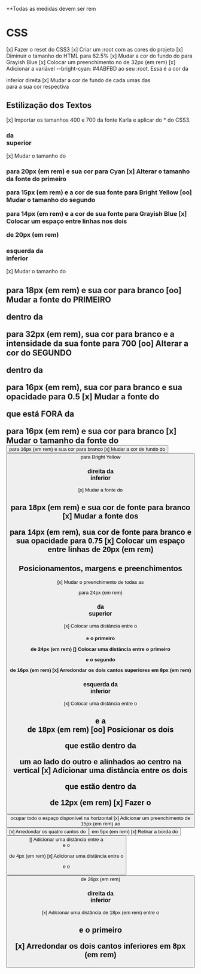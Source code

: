 **Todas as medidas devem ser rem
# CSS
[x] Fazer o reset do CSS3
[x] Criar um :root com as cores do projeto
[x] Diminuir o tamanho do HTML para 62.5%
[x] Mudar a cor do fundo do <body> para Grayish Blue
[x] Colocar um preenchimento no <body> de 32px (em rem)
[x] Adicionar a variável --bright-cyan: #4ABFBD ao seu :root. Essa é a cor da <section> inferior direita
[x] Mudar a cor de fundo de cada umas das <section> para a sua cor respectiva


## Estilização dos Textos
[x] Importar os tamanhos 400 e 700 da fonte Karla e aplicar do * do CSS3.

### <section> da <div> superior
[x] Mudar o tamanho do <h1> para 20px (em rem) e sua cor para Cyan
[x] Alterar o tamanho da fonte do primeiro <p> para 15px (em rem) e a cor de sua fonte para Bright Yellow
[oo] Mudar o tamanho do segundo <p> para 14px (em rem) e a cor de sua fonte para Grayish Blue
[x] Colocar um espaço entre linhas nos dois <p> de 20px (em rem)

### <section> esquerda da <div> inferior 
[x] Mudar o tamanho do <h2> para 18px (em rem) e sua cor para branco
[oo] Mudar a fonte do PRIMEIRO <p> dentro da <div> para 32px (em rem), sua cor para branco e a intensidade da sua fonte para 700
[oo] Alterar a cor do SEGUNDO <p> dentro da <div> para 16px (em rem), sua cor para branco e sua opacidade para 0.5
[x] Mudar a fonte do <p> que está FORA da <div> para 16px (em rem) e sua cor para branco
[x] Mudar o tamanho da fonte do <button> para 16px (em rem) e sua cor para branco
[x] Mudar a cor de fundo do <button> para Bright Yellow

### <section> direita da <div> inferior 
[x] Mudar a fonte do <h2> para 18px (em rem) e sua cor de fonte para branco
[x] Mudar a fonte dos <p> para 14px (em rem), sua cor de fonte para branco e sua opacidade para 0.75
[x] Colocar um espaço entre linhas de 20px (em rem)


## Posicionamentos, margens e preenchimentos
[x] Mudar o preenchimento de todas as <section> para 24px (em rem)

### <section> da <div> superior
[x] Colocar uma distância entre o <h1> e o primeiro <p> de 24px (em rem)
[] Colocar uma distância entre o primeiro <p> e o segundo <p> de 16px (em rem)
[x] Arredondar os dois cantos superiores em 8px (em rem)

### <section> esquerda da <div> inferior
[x] Colocar uma distância entre o <h2> e a <div> de 18px (em rem)
[oo] Posicionar os dois <p> que estão dentro da <div> um ao lado do outro e alinhados ao centro na vertical
[x] Adicionar uma distância entre os dois <p> que estão dentro da <div> de 12px (em rem)
[x] Fazer o <button> ocupar todo o espaço disponível na horizontal
[x] Adicionar um preenchimento de 15px (em rem) ao <button>
[x] Arredondar os quatro cantos do <button> em 5px (em rem)
[x] Retirar a borda do <button>
[] Adicionar uma distância entre a <div> e o <p> de 4px (em rem)
[x] Adicionar uma distância entre o <p> e o <button> de 26px (em rem)

### <section> direita da <div> inferior
[x] Adicionar uma distância de 18px (em rem) entre o <h2> e o primeiro <p>
[x] Arredondar os dois cantos inferiores em 8px (em rem)